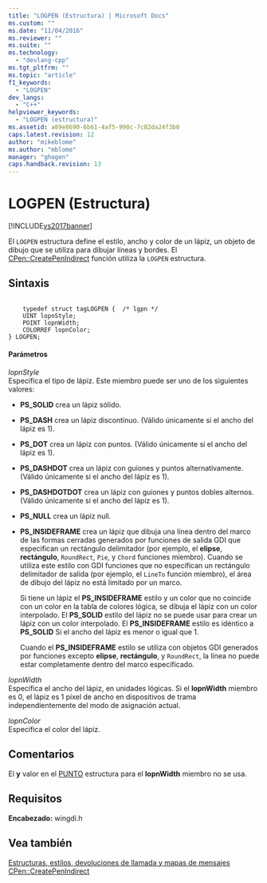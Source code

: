 ```yaml
---
title: "LOGPEN (Estructura) | Microsoft Docs"
ms.custom: ""
ms.date: "11/04/2016"
ms.reviewer: ""
ms.suite: ""
ms.technology: 
  - "devlang-cpp"
ms.tgt_pltfrm: ""
ms.topic: "article"
f1_keywords: 
  - "LOGPEN"
dev_langs: 
  - "C++"
helpviewer_keywords: 
  - "LOGPEN (estructura)"
ms.assetid: a89e8690-6b61-4af5-990c-7c82da24f3b0
caps.latest.revision: 12
author: "mikeblome"
ms.author: "mblome"
manager: "ghogen"
caps.handback.revision: 13
---
```

# LOGPEN (Estructura)
[!INCLUDE[vs2017banner](../../assembler/inline/includes/vs2017banner.md)]

El `LOGPEN` estructura define el estilo, ancho y color de un lápiz, un objeto de dibujo que se utiliza para dibujar líneas y bordes. El [CPen::CreatePenIndirect](../../mfc/reference/cpen-class.md#cpen__createpenindirect) función utiliza la `LOGPEN` estructura.  
  
## <a name="syntax"></a>Sintaxis  
  
```  
 
    typedef struct tagLOGPEN {  /* lgpn */  
    UINT lopnStyle;  
    POINT lopnWidth;  
    COLORREF lopnColor;  
} LOGPEN;  
```  
  
#### <a name="parameters"></a>Parámetros  
 *lopnStyle*  
 Especifica el tipo de lápiz. Este miembro puede ser uno de los siguientes valores:  
  
- **PS_SOLID** crea un lápiz sólido.  
  
- **PS_DASH** crea un lápiz discontinuo. (Válido únicamente si el ancho del lápiz es 1).  
  
- **PS_DOT** crea un lápiz con puntos. (Válido únicamente si el ancho del lápiz es 1).  
  
- **PS_DASHDOT** crea un lápiz con guiones y puntos alternativamente. (Válido únicamente si el ancho del lápiz es 1).  
  
- **PS_DASHDOTDOT** crea un lápiz con guiones y puntos dobles alternos. (Válido únicamente si el ancho del lápiz es 1).  
  
- **PS_NULL** crea un lápiz null.  
  
- **PS_INSIDEFRAME** crea un lápiz que dibuja una línea dentro del marco de las formas cerradas generados por funciones de salida GDI que especifican un rectángulo delimitador (por ejemplo, el **elipse**, **rectángulo**, `RoundRect`, `Pie`, y `Chord` funciones miembro). Cuando se utiliza este estilo con GDI funciones que no especifican un rectángulo delimitador de salida (por ejemplo, el `LineTo` función miembro), el área de dibujo del lápiz no está limitado por un marco.  
  
     Si tiene un lápiz el **PS_INSIDEFRAME** estilo y un color que no coincide con un color en la tabla de colores lógica, se dibuja el lápiz con un color interpolado. El **PS_SOLID** estilo del lápiz no se puede usar para crear un lápiz con un color interpolado. El **PS_INSIDEFRAME** estilo es idéntico a **PS_SOLID** Si el ancho del lápiz es menor o igual que 1.  
  
     Cuando el **PS_INSIDEFRAME** estilo se utiliza con objetos GDI generados por funciones excepto **elipse**, **rectángulo**, y `RoundRect`, la línea no puede estar completamente dentro del marco especificado.  
  
 *lopnWidth*  
 Especifica el ancho del lápiz, en unidades lógicas. Si el **lopnWidth** miembro es 0, el lápiz es 1 píxel de ancho en dispositivos de trama independientemente del modo de asignación actual.  
  
 *lopnColor*  
 Especifica el color del lápiz.  
  
## <a name="remarks"></a>Comentarios  
 El **y** valor en el [PUNTO](../../mfc/reference/point-structure1.md) estructura para el **lopnWidth** miembro no se usa.  
  
## <a name="requirements"></a>Requisitos  
 **Encabezado:** wingdi.h  
  
## <a name="see-also"></a>Vea también  
 [Estructuras, estilos, devoluciones de llamada y mapas de mensajes](../../mfc/reference/structures-styles-callbacks-and-message-maps.md)   
 [CPen::CreatePenIndirect](../../mfc/reference/cpen-class.md#cpen__createpenindirect)


